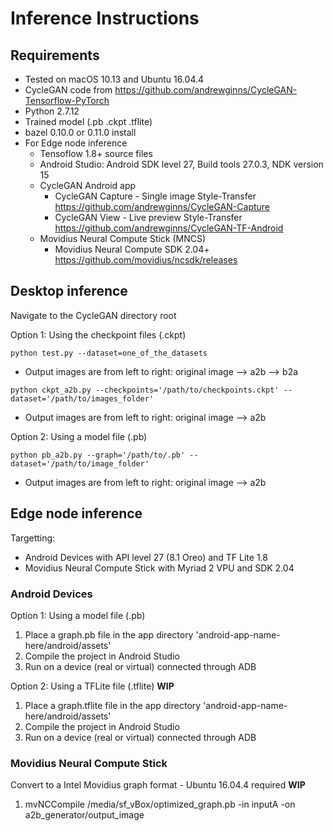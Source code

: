 # Inference Instructions

## Requirements

* Tested on macOS 10.13 and Ubuntu 16.04.4
* CycleGAN code from https://github.com/andrewginns/CycleGAN-Tensorflow-PyTorch
* Python 2.7.12
* Trained model (.pb .ckpt .tflite)
* bazel 0.10.0 or 0.11.0 install
* For Edge node inference
  * Tensoflow 1.8+ source files
  * Android Studio: Android SDK level 27, Build tools 27.0.3, NDK version 15
  * CycleGAN Android app
    * CycleGAN Capture - Single image Style-Transfer <https://github.com/andrewginns/CycleGAN-Capture>
    * CycleGAN View - Live preview Style-Transfer <https://github.com/andrewginns/CycleGAN-TF-Android>
  * Movidius Neural Compute Stick (MNCS) 
    * Movidius Neural Compute SDK 2.04+ https://github.com/movidius/ncsdk/releases

## Desktop inference

Navigate to the CycleGAN directory root

Option 1: Using the checkpoint files (.ckpt)

```
python test.py --dataset=one_of_the_datasets
```

- Output images are from left to right: original image --> a2b --> b2a

```
python ckpt_a2b.py --checkpoints='/path/to/checkpoints.ckpt' --dataset='/path/to/images_folder'
```

- Output images are from left to right: original image --> a2b

Option 2: Using a model file (.pb)

```
python pb_a2b.py --graph='/path/to/.pb' --dataset='/path/to/image_folder'
```

- Output images are from left to right: original image --> a2b

## Edge node inference

Targetting:

- Android Devices with API level 27 (8.1 Oreo) and TF Lite 1.8
- Movidius Neural Compute Stick with Myriad 2 VPU and SDK 2.04

### Android Devices

Option 1: Using a model file (.pb)

1. Place a graph.pb file in the app directory 'android-app-name-here/android/assets'
2. Compile the project in Android Studio
3. Run on a device (real or virtual) connected through ADB

Option 2: Using a TFLite file (.tflite) **WIP**

1. Place a graph.tflite file in the app directory 'android-app-name-here/android/assets'
2. Compile the project in Android Studio
3. Run on a device (real or virtual) connected through ADB

### Movidius Neural Compute Stick

Convert to a Intel Movidius graph format - Ubuntu 16.04.4 required **WIP**

1. mvNCCompile /media/sf_vBox/optimized_graph.pb -in inputA -on a2b_generator/output_image
